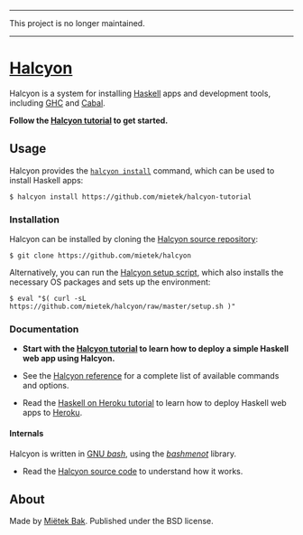 -------------------------------------------------------------------------------

This project is no longer maintained.

-------------------------------------------------------------------------------


[Halcyon](https://halcyon.sh/)
==============================

Halcyon is a system for installing [Haskell](https://haskell.org/) apps and development tools, including [GHC](https://downloads.haskell.org/~ghc/latest/docs/html/users_guide/) and [Cabal](https://www.haskell.org/cabal/users-guide/).

**Follow the [Halcyon tutorial](https://halcyon.sh/tutorial/) to get started.**


Usage
-----

Halcyon provides the [`halcyon install`](https://halcyon.sh/reference/#halcyon-install) command, which can be used to install Haskell apps:

```
$ halcyon install https://github.com/mietek/halcyon-tutorial
```


### Installation

Halcyon can be installed by cloning the [Halcyon source repository](https://github.com/mietek/halcyon):

```
$ git clone https://github.com/mietek/halcyon
```

Alternatively, you can run the [Halcyon setup script](https://github.com/mietek/halcyon/blob/master/setup.sh), which also installs the necessary OS packages and sets up the environment:

```
$ eval "$( curl -sL https://github.com/mietek/halcyon/raw/master/setup.sh )"
```


### Documentation

- **Start with the [Halcyon tutorial](https://halcyon.sh/tutorial/) to learn how to deploy a simple Haskell web app using Halcyon.**

- See the [Halcyon reference](https://halcyon.sh/reference/) for a complete list of available commands and options.

- Read the [Haskell on Heroku tutorial](https://haskellonheroku.com/tutorial/) to learn how to deploy Haskell web apps to [Heroku](https://heroku.com/).


#### Internals

Halcyon is written in [GNU _bash_](https://gnu.org/software/bash/), using the [_bashmenot_](https://bashmenot.mietek.io/) library.

- Read the [Halcyon source code](https://github.com/mietek/halcyon) to understand how it works.


About
-----

Made by [Miëtek Bak](https://mietek.io/).  Published under the BSD license.
